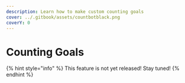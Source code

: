 ```yaml
---
description: Learn how to make custom counting goals
cover: ../.gitbook/assets/countbotblack.png
coverY: 0
---
```


# Counting Goals

{% hint style="info" %}
This feature is not yet released! Stay tuned!
{% endhint %}
